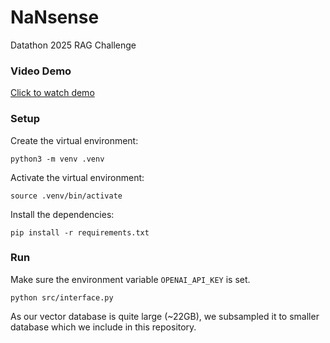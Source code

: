 # NaNsense

Datathon 2025 RAG Challenge

### Video Demo
[Click to watch demo](./video-demo.mov)

### Setup

Create the virtual environment:
```
python3 -m venv .venv
```

Activate the virtual environment:
```
source .venv/bin/activate
```

Install the dependencies:
```
pip install -r requirements.txt
```

### Run

Make sure the environment variable `OPENAI_API_KEY` is set.

```
python src/interface.py
```

As our vector database is quite large (~22GB), we subsampled it to smaller database which we include in this repository.
